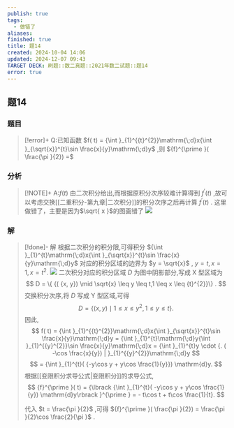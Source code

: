 ```yaml
---
publish: true
tags:
  - 做错了
aliases: 
finished: true
title: 题14
created: 2024-10-04 14:06
updated: 2024-12-07 09:43
TARGET DECK: 刷题::数二真题::2021年数二试题::题14
error: true
---
```

## 题14
### 题目
> [!error]+
> Q:已知函数 $f( t) = {\int }_{1}^{{t}^{2}}\mathrm{\;d}x{\int }_{\sqrt{x}}^{t}\sin \frac{x}{y}\mathrm{\;d}y$ ,则 ${f}^{\prime }( \frac{\pi }{2}) =$
### 分析
> [!NOTE]+
> A:$f( t)$ 由二次积分给出,而根据原积分次序较难计算得到 ${f}^{\prime }( t)$ ,故可以考虑交换[[二重积分-第九章|二次积分]]的积分次序之后再计算 ${f}^{\prime }( t)$ .
> 这里做错了，主要是因为$\sqrt{ x }$的图画错了
> ![](https://img.hwenyi.tech/202412071741495.webp)
### 解
> [!done]-
> 解 根据二次积分的积分限,可得积分 ${\int }_{1}^{t}\mathrm{\;d}x{\int }_{\sqrt{x}}^{t}\sin \frac{x}{y}\mathrm{\;d}y$ 对应的积分区域的边界为 $y = \sqrt{x}$ , $y = t, x = 1, x = {t}^{2}.$
> ![](https://img.hwenyi.tech/202409302017995.webp)
> 二次积分对应的积分区域 $D$ 为图中阴影部分,写成 $\mathrm{X}$ 型区域为
> $$
> D = \{ {( {x, y}) \mid \sqrt{x} \leq y \leq t,1 \leq x \leq {t}^{2}}\} .
> $$
> 交换积分次序,将 $D$ 写成 $\mathrm{Y}$ 型区域,可得
> $$
> D = \{ {( {x, y}) \mid 1 \leq x \leq {y}^{2},1 \leq y \leq t}\} .
> $$
> 因此,
> $$
> f( t) = {\int }_{1}^{{t}^{2}}\mathrm{\;d}x{\int }_{\sqrt{x}}^{t}\sin \frac{x}{y}\mathrm{\;d}y = {\int }_{1}^{t}\mathrm{\;d}y{\int }_{1}^{{y}^{2}}\sin \frac{x}{y}\mathrm{\;d}x = {\int }_{1}^{t}y \cdot {. ( -\cos \frac{x}{y}) | }_{1}^{{y}^{2}}\mathrm{\;d}y
> $$
> $$
> = {\int }_{1}^{t}( {-y\cos y + y\cos \frac{1}{y}}) \mathrm{d}y.
> $$
> 根据[[变限积分求导公式|变限积分]]的求导公式,
> $$
> {f}^{\prime }( t) = {\lbrack {\int }_{1}^{t}( -y\cos y + y\cos \frac{1}{y}) \mathrm{d}y\rbrack }^{\prime } = - t\cos t + t\cos \frac{1}{t}.
> $$
> 
> 代入 $t = \frac{\pi }{2}$ ,可得 ${f}^{\prime }( \frac{\pi }{2}) = \frac{\pi }{2}\cos \frac{2}{\pi }$ .